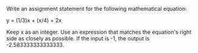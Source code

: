 Write an assignment statement for the following mathematical equation:

y = (1/3)x + (x/4) + 2x

Keep x as an integer. Use an expression that matches the equation's right side as closely as possible.
If the input is -1, the output is -2.583333333333333.